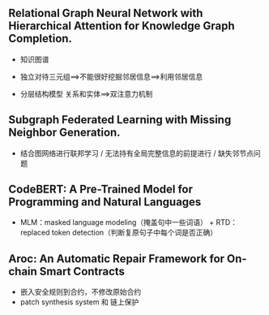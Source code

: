 ## Relational Graph Neural Network with Hierarchical Attention for Knowledge Graph Completion.

- 知识图谱

- 独立对待三元组==>不能很好挖掘邻居信息==>利用邻居信息

- 分层结构模型 关系和实体==>双注意力机制

  

## Subgraph Federated Learning with Missing Neighbor Generation.

- 结合图网络进行联邦学习 / 无法持有全局完整信息的前提进行 / 缺失邻节点问题

  

## CodeBERT: A Pre-Trained Model for Programming and Natural Languages

- MLM：masked language modeling（掩盖句中一些词语） +  RTD：replaced token detection（判断复原句子中每个词是否正确）



## Aroc: An Automatic Repair Framework for On-chain Smart Contracts

- 嵌入安全规则到合约，不修改原始合约
- patch synthesis system 和 链上保护